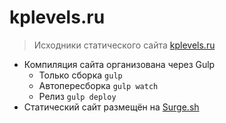 # kplevels.ru

> Исходники статического сайта [kplevels.ru](https://kplevels.ru)

* Компиляция сайта организована через Gulp
  * Только сборка `gulp`
  * Автопересборка `gulp watch`
  * Релиз `gulp deploy`
* Статический сайт размещён на [Surge.sh](https://surge.sh)

